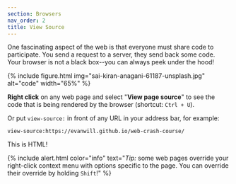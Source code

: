 ```yaml
---
section: Browsers
nav_order: 2
title: View Source
---
```


One fascinating aspect of the web is that everyone must share code to participate.
You send a request to a server, they send back some code.
Your browser is not a black box--you can always peek under the hood!

{% include figure.html img="sai-kiran-anagani-61187-unsplash.jpg" alt="code" width="65%" %}

**Right click** on any web page and select "**View page source**" to see the code that is being rendered by the browser (shortcut: `Ctrl + U`). 

Or put `view-source:` in front of any URL in your address bar, for example:

`view-source:https://evanwill.github.io/web-crash-course/`

This is HTML!

{% include alert.html color="info" text="*Tip:* some web pages override your right-click context menu with options specific to the page. You can override their override by holding `Shift`!" %}

